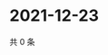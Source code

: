 # 2021-12-23

共 0 条

<!-- BEGIN WEIBO -->
<!-- 最后更新时间 Thu Dec 23 2021 06:09:09 GMT+0800 (China Standard Time) -->

<!-- END WEIBO -->

